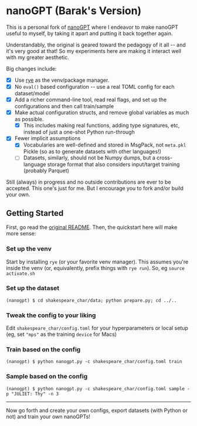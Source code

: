 
# nanoGPT (Barak's Version)

This is a personal fork of [nanoGPT](https://github.com/karpathy/nanoGPT) where I endeavor to make nanoGPT useful to myself, by taking it apart and putting it back together again.

Understandably, the original is geared toward the pedagogy of it all -- and it's very good at that!
So my experiments here are making it interact well with my greater aesthetic.

Big changes include:

- [X] Use [rye](https://rye-up.com) as the venv/package manager.
- [X] No `eval()` based configuration -- use a real TOML config for each dataset/model
- [X] Add a richer command-line tool, read real flags, and set up the configurations and then call train/sample
- [X] Make actual configuration structs, and remove global variables as much as possible.
  - [X] This includes making real functions, adding type signatures, etc, instead of just a one-shot Python run-through
- [X] Fewer implicit assumptions
  - [X] Vocabularies are well-defined and stored in MsgPack, not `meta.pkl` Pickle (so as to generate datasets with other languages!)
  - [ ] Datasets, similarly, should not be Numpy dumps, but a cross-language storage format that also considers input/target training (probably Parquet)

Still (always) in progress and no outside contributions are ever to be accepted.
This one's just for me.
But I encourage you to fork and/or build your own.

## Getting Started

First, go read the [original README](https://github.com/karpathy/nanoGPT).
Then, the quickstart here will make more sense:

### Set up the venv

Start by installing `rye` (or your favorite venv manager). 
This assumes you're inside the venv (or, equivalently, prefix things with `rye run`).
So, eg `source activate.sh`

### Set up the dataset
```
(nanogpt) $ cd shakespeare_char/data; python prepare.py; cd ../..
```

### Tweak the config to your liking

Edit `shakespeare_char/config.toml` for your hyperparameters or local setup (eg, set `"mps"` as the training `device` for Macs)

### Train based on the config
```
(nanogpt) $ python nanogpt.py -c shakespeare_char/config.toml train
```

### Sample based on the config
```
(nanogpt) $ python nanogpt.py -c shakespeare_char/config.toml sample -p "JULIET: Thy" -n 3
```
---
Now go forth and create your own configs, export datasets (with Python or not) and train your own nanoGPTs!
